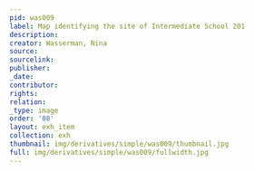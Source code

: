 ```yaml
---
pid: was009
label: Map identifying the site of Intermediate School 201
description:
creator: Wasserman, Nina
source:
sourcelink:
publisher:
_date:
contributor:
rights:
relation:
_type: image
order: '08'
layout: exh_item
collection: exh
thumbnail: img/derivatives/simple/was009/thumbnail.jpg
full: img/derivatives/simple/was009/fullwidth.jpg
---
```

